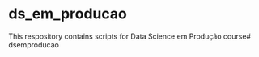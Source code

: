 # ds_em_producao

This respository contains scripts for Data Science em Produção course# dsemproducao
